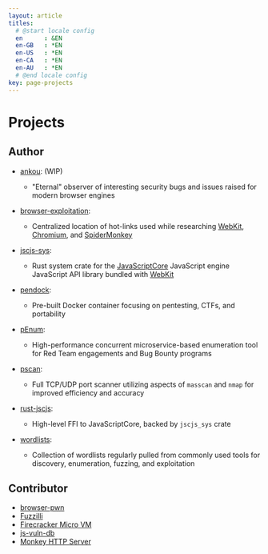 ```yaml
---
layout: article
titles:
  # @start locale config
  en      : &EN      
  en-GB   : *EN
  en-US   : *EN
  en-CA   : *EN
  en-AU   : *EN
  # @end locale config
key: page-projects
---
```


# Projects
## Author

- [ankou](https://github.com/drtychai/ankou): (WIP)

  - "Eternal" observer of interesting security bugs and issues raised for modern browser engines

- [browser-exploitation](https://github.com/drtychai/browser-exploitation):

  - Centralized location of hot-links used while researching [WebKit][wk], [Chromium][chr], and [SpiderMonkey][sm]

- [jscjs-sys](https://crates.io/crates/jscjs_sys): 

  - Rust system crate for the [JavaScriptCore][jsc] JavaScript engine JavaScript API library bundled with [WebKit][wk-src]

- [pendock](https://github.com/drtychai/pendock):

  - Pre-built Docker container focusing on pentesting, CTFs, and portability 

- [pEnum](https://github.com/drtychai/penum):

  - High-performance concurrent microservice-based enumeration tool for Red Team engagements and Bug Bounty programs

- [pscan](https://github.com/drtychai/pscan):

  - Full TCP/UDP port scanner utilizing aspects of `masscan` and `nmap` for improved efficiency and accuracy

- [rust-jscjs](https://crates.io/crates/jscjs): 

  - High-level FFI to JavaScriptCore, backed by `jscjs_sys` crate

- [wordlists](https://github.com/drtychai/wordlists):

  - Collection of wordlists regularly pulled from commonly used tools for discovery, enumeration, fuzzing, and exploitation

[wk]: https://github.com/drtychai/browser-exploitation#safari 
[chr]: https://github.com/drtychai/browser-exploitation#chrome
[sm]: https://github.com/drtychai/browser-exploitation#firefox
[jsc]: https://github.com/WebKit/webkit/tree/master/Source/JavaScriptCore
[wk-src]: https://github.com/WebKit/webkit

## Contributor
- [browser-pwn](https://github.com/m1ghtym0/browser-pwn)
- [Fuzzilli](https://github.com/googleprojectzero/fuzzilli)
- [Firecracker Micro VM](https://github.com/firecracker-microvm/firecracker)
- [js-vuln-db](https://github.com/tunz/js-vuln-db)
- [Monkey HTTP Server](https://github.com/monkey/monkey)
